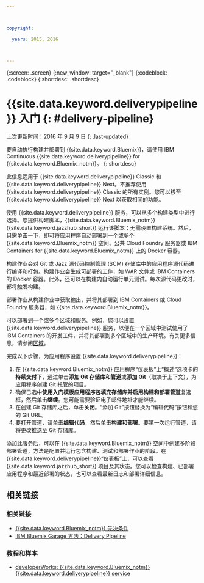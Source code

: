```yaml
---



copyright:

  years: 2015, 2016



---
```



{:screen: .screen}
{:new_window: target="_blank"}
{:codeblock: .codeblock}
{:shortdesc: .shortdesc}

# {{site.data.keyword.deliverypipeline}} 入门 {: #delivery-pipeline}  

上次更新时间：2016 年 9 月 9 日
{: .last-updated}

要自动执行构建并部署到 {{site.data.keyword.Bluemix}}，请使用 IBM Continuous {{site.data.keyword.deliverypipeline}} for {{site.data.keyword.Bluemix_notm}}。
{: shortdesc}

此信息适用于 {{site.data.keyword.deliverypipeline}} Classic 和 {{site.data.keyword.deliverypipeline}} Next。不推荐使用 {{site.data.keyword.deliverypipeline}} Classic 的所有实例。您可以移至 {{site.data.keyword.deliverypipeline}} Next 以获取相同的功能。

使用 {{site.data.keyword.deliverypipeline}} 服务，可以从多个构建类型中进行选择。您提供构建脚本，{{site.data.keyword.Bluemix_notm}} {{site.data.keyword.jazzhub_short}} 运行该脚本；无需设置构建系统。然后，只需单击一下，即可将应用程序自动部署到一个或多个 {{site.data.keyword.Bluemix_notm}} 空间、公共 Cloud Foundry 服务器或 IBM Containers for {{site.data.keyword.Bluemix_notm}} 上的 Docker 容器。  

构建作业会对 Git 或 Jazz 源代码控制管理 (SCM) 存储库中的应用程序源代码进行编译和打包。构建作业会生成可部署的工件，如 WAR 文件或 IBM Containers 的 Docker 容器。此外，还可以在构建内自动运行单元测试。每次源代码更改时，都将触发构建。

部署作业从构建作业中获取输出，并将其部署到 IBM Containers 或 Cloud Foundry 服务器，如 {{site.data.keyword.Bluemix_notm}}。  

可以部署到一个或多个区域和服务。例如，您可以设置 {{site.data.keyword.deliverypipeline}} 服务，以便在一个区域中测试使用了 IBM Containers 的开发工件，并将其部署到多个区域中的生产环境。有关更多信息，请参阅[区域](../../overview/index.html#ov_intro__reg)。

完成以下步骤，为应用程序设置 {{site.data.keyword.deliverypipeline}}：    

1. 在 {{site.data.keyword.Bluemix_notm}} 应用程序“仪表板”上“概述”选项卡的**持续交付**下，通过单击**添加 Git 存储库和管道**或**添加 Git**（取决于上下文），为应用程序创建 Git 托管的项目。
1. 确保已选中**使用入门模板应用程序包填充存储库并启用构建和部署管道**复选框，然后单击**继续**。您可能需要验证电子邮件地址才能继续。  
1. 在创建 Git 存储库之后，单击**关闭**。“添加	Git”按钮替换为“编辑代码”按钮和您的 Git URL。  
1. 要打开管道，请单击**编辑代码**，然后单击**构建和部署**。要第一次运行管道，请将更改推送至 Git 存储库。

添加此服务后，可以在 {{site.data.keyword.Bluemix_notm}} 空间中创建多阶段部署管道，方法是配置并运行包含构建、测试和部署作业的阶段。在 {{site.data.keyword.deliverypipeline}}“仪表板”上，可以查看 {{site.data.keyword.jazzhub_short}} 项目及其状态。您可以检查构建、已部署应用程序和最近部署的状态，也可以查看最新日志和部署详细信息。  

<article class="topic reference nested1" aria-labelledby="d68e338" lang="en-us" id="rellinks" role="article">
<h2 class="topictitle2" id="d68e338">相关链接</h2>
<aside role="complementary" aria-labelledby="related_links">
<div class="linklist" id="general"><h3 class="linklistlabel" id="related_links">相关链接</h3>
<ul>
<li><img src="./sout.gif" alt=""><a href="https://developer.ibm.com/bluemix/support/#prereqs" rel="external" title="（在新选项卡或窗口中打开）">{{site.data.keyword.Bluemix_notm}} 先决条件</a></li>
<li><img src="./sout.gif" alt=""><a href="https://www.ibm.com/devops/method/content/deliver/practice_delivery_pipeline/" rel="external" title="（在新选项卡或窗口中打开）">IBM Bluemix Garage 方法：Delivery Pipeline</a></li>
</ul>
</div>

<div class="linklist" id="samples">
<h3 class="linklistlabel">教程和样本</h3>
<ul>

<!--
<li><img src="./sout.gif" alt=""><a href="https://hub.jazz.net/tutorials/devopsweb/" rel="external" title="(Opens in a new tab or window)">Clone, edit, and deploy an app</a></li>
<li><img src="./sout.gif" alt=""><a href="https://hub.jazz.net/tutorials/jazzeditor" rel="external" title="(Opens in a new tab or window)">Develop and deploy a Node.js app</a></li>
<li><img src="./sout.gif" alt=""><a href="https://hub.jazz.net/tutorials/jazzeditorjava" rel="external" title="(Opens in a new tab or window)">Develop and deploy a Java app</a></li>
-->

<li><img src="./sout.gif" alt=""><a href="http://www.ibm.com/developerworks/topics/delivery%20pipeline%20service" rel="external" title="（在新选项卡或窗口中）">developerWorks: {{site.data.keyword.Bluemix_notm}} {{site.data.keyword.deliverypipeline}} service</a></li>
</ul>
</div>
</aside>
</article>
